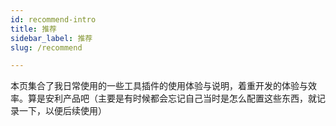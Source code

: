 ```yaml
---
id: recommend-intro
title: 推荐
sidebar_label: 推荐
slug: /recommend

---
```


本页集合了我日常使用的一些工具插件的使用体验与说明，着重开发的体验与效率。算是安利产品吧（主要是有时候都会忘记自己当时是怎么配置这些东西，就记录一下，以便后续使用）
